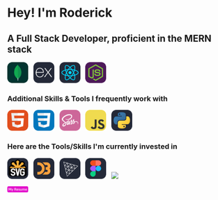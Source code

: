 # Hey! I'm Roderick

## A Full Stack Developer, proficient in the **MERN** stack
<p> 
<img src="./Icons/mongodb.svg" width="48"> &nbsp; 
<img src="./Icons/express.svg" width="48"> &nbsp; 
<img src="./Icons/react.svg" width="48"> &nbsp; 
<img src="./Icons/node.svg" width="48"> &nbsp; 
</p>

### Additional Skills & Tools I frequently work with

<p>
<img src="./Icons/html.svg" width="48"> &nbsp; 
<img src="./Icons/css.svg" width="48"> &nbsp; 
<img src="./Icons/sass.svg" width="48"> &nbsp;
<img src="./Icons/javascript.svg" width="48"> &nbsp;  
<img src="./Icons/python.svg" width="48">
</p>

### Here are the Tools/Skills I'm currently invested in

<p>
<img src="./Icons/svg.svg" width="48"> &nbsp; 
<img src="./Icons/d3.svg" width="48">  &nbsp; 
<img src="./Icons/threejs.svg" width="48">  &nbsp; 
<img src="./Icons/figma.svg" width="48">  &nbsp; 
<img src="./Icons/lottie.svg" width="48">  &nbsp; 
</p>

<img src="./Icons/resume-button.svg" width="48">  &nbsp; 

